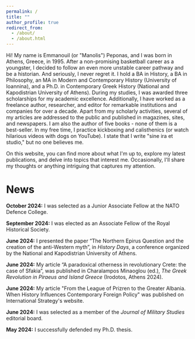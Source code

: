 ```yaml
---
permalink: /
title: ""
author_profile: true
redirect_from: 
  - /about/
  - /about.html
---
```

Hi! My name is Emmanouil (or "Manolis") Peponas, and I was born in Athens, Greece, in 1995. After a non-promising basketball career as a youngster, I decided to follow an even more unstable career pathway and be a historian. And seriously, I never regret it. 
I hold a BA in History, a BA in Philosophy, an MA in Modern and Contemporary History (University of Ioannina), and a Ph.D. in Contemporary Greek History (National and Kapodistrian University of Athens). During my studies, I was awarded three scholarships for my academic excellence. Additionally, I have worked as a freelance author, researcher, and editor for remarkable institutions and companies for over a decade. Apart from my scholarly activities, several of my articles are addressed to the public and published in magazines, sites, and newspapers. I am also the author of five books - none of them is a best-seller.
In my free time, I practice kickboxing and calisthenics (or watch hilarious videos with dogs on YouTube). 
I state that I write "sine ira et studio," but no one believes me.  

On this website, you can find more about what I'm up to, explore my latest publications, and delve into topics that interest me. Occasionally, I'll share my thoughts or anything intriguing that captures my attention.  


News
======
**October 2024:**	I was selected as a Junior Associate Fellow at the NATO Defence College.

**September 2024:**	I was elected as an Associate Fellow of the Royal Historical Society.

**June 2024:**	I presented the paper “The Northern Epirus Question and the creation of the anti-Western myth”, in _History Days_, a conference organized by the National and Kapodistrian University of Athens.

**June 2024:** My article “A paradoxical otherness in revolutionary Crete: the case of Sfakia”, was published in Charalampos Minaoglou (ed.), _The Greek Revolution in Piraeus and Island Greece_ (Irodotos, Athens 2024).

**June 2024:** My article "From the League of Prizren to the Greater Albania. When History Influences Contemporary Foreign Policy" was published on International Strategy's website.

**June 2024:** I was selected as a member of the _Journal of Military Studies_ editorial board.

**May 2024:** I successfully defended my Ph.D. thesis.